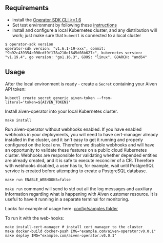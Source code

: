## Requirements

- Install the [Operator SDK CLI >=1.6](https://sdk.operatorframework.io/docs/installation/)
- Set test environment by following
  these [instructions](https://sdk.operatorframework.io/docs/building-operators/golang/testing/)
- Install and configure a local Kubernetes cluster, and any distribution will work; just make sure that `kubectl` is
  connected to a local cluster

```shell script
$ operator-sdk version
operator-sdk version: "v1.6.1-19-xxx", commit: "9b92c439354c090cdf9f178a210e1645d08b627c", kubernetes version: "v1.19.4", go version: "go1.16.3", GOOS: "linux", GOARCH: "amd64"
```

## Usage

After the local environment is ready - create a `Secret` containing your Aiven API token:

```shell script
kubectl create secret generic aiven-token --from-literal='token=${AIVEN_TOKEN}'
```

Install aiven-operator into your local Kubernetes cluster.

```shell script
make install
```

Run aiven-operator without webhooks enabled. If you have enabled webhooks in your deployments, you will need to have
cert-manager already installed in the cluster, and it isn't easy to get it running and properly configured on the local
env. Therefore we disable webhooks and will have an opportunity to validate these features on a public cloud Kubernetes
cluster. Webhooks are responsible for validating whether depended entities are already created, and it is safe to
execute reconciler of a CR. Therefore with webhooks disabled, a user has to, for example, wait until PostgreSQL service
is created before attempting to create a PostgreSQL database.

```shell script
make run ENABLE_WEBHOOKS=false 
```

`make run` command will send to std out all the log messages and auxiliary information regarding what is happening with
Aiven customer resource. It is useful to have it running in a separate terminal for monitoring.

Looks for example of usage here: [config/samples folder](../config/samples)

To run it with the web-hooks:

```shell script
make install-cert-manager # install cert manager to the cluster 
make docker-build docker-push IMG="example.com/aiven-operator:v0.0.1"         
make deploy IMG="example.com/aiven-operator:v0.0.1"
```

